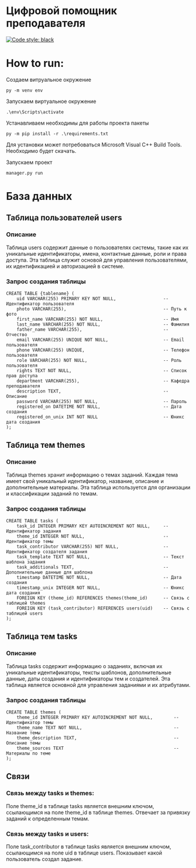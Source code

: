 # Цифровой помощник преподавателя

[![Code style: black](https://img.shields.io/badge/code%20style-black-000000.svg)](https://github.com/psf/black)

# How to run:

Создаем витруальное окружение

```
py -m venv env
```

Запускаем виртуальное окружение

```
.\env\Scripts\activate
```

Устанавливаем необходимы для работы проекта пакеты

```
py -m pip install -r .\requirements.txt
```

Для установки может потребоваться Microsoft Visual C++ Build Tools. Необходимо будет скачать.

Запускаем проект

```
manager.py run
```

# База данных

## Таблица пользователей users

### Описание

Таблица users содержит данные о пользователях системы, такие как их уникальные идентификаторы, имена, контактные данные, роли и права доступа. Эта таблица служит основой для управления пользователями, их идентификацией и авторизацией в системе.

### Запрос создания таблицы

```
CREATE TABLE {tablename} (
    uid VARCHAR(255) PRIMARY KEY NOT NULL,                  -- Идентификатор пользователя
    photo VARCHAR(255),                                     -- Путь к фото
    first_name VARCHAR(255) NOT NULL,                       -- Имя
    last_name VARCHAR(255) NOT NULL,                        -- Фамилия
    father_name VARCHAR(255),                               -- Отчество
    email VARCHAR(255) UNIQUE NOT NULL,                     -- Email пользователя
    phone VARCHAR(255) UNIQUE,                              -- Телефон пользователя
    role VARCHAR(255) NOT NULL,                             -- Роль пользователя
    rights TEXT NOT NULL,                                   -- Список прав доступа
    department VARCHAR(255),                                -- Кафедра преподавателя
    description TEXT,                                       -- Описание
    password VARCHAR(255) NOT NULL,                         -- Пароль
    registered_on DATETIME NOT NULL,                        -- Дата создания
    registered_on_unix INT NOT NULL                         -- Юникс дата создания
);
```

## Таблица тем themes

### Описание

Таблица themes хранит информацию о темах заданий. Каждая тема имеет свой уникальный идентификатор, название, описание и дополнительные материалы. Эта таблица используется для организации и классификации заданий по темам.

### Запрос создания таблицы

```
CREATE TABLE tasks (
    task_id INTEGER PRIMARY KEY AUTOINCREMENT NOT NULL,     -- Идентификатор задания
    theme_id INTEGER NOT NULL,                              -- Идентификатор темы
    task_contributor VARCHAR(255) NOT NULL,                 -- Идентификатор создателя задания
    task_template TEXT NOT NULL,                            -- Текст шаблона задания
    task_additionals TEXT,                                  -- Дополнительные данные для шаблона
    timestamp DATETIME NOT NULL,                            -- Дата создания
    timestamp_unix INTEGER NOT NULL,                        -- Юникс дата создания
    FOREIGN KEY (theme_id) REFERENCES themes(theme_id)      -- Связь с таблицей themes
    FOREIGN KEY (task_contributor) REFERENCES users(uid)    -- Связь с таблицей users
);
```

## Таблица тем tasks

### Описание

Таблица tasks содержит информацию о заданиях, включая их уникальные идентификаторы, тексты шаблонов, дополнительные данные, даты создания и идентификаторы тем и создателей. Эта таблица является основной для управления заданиями и их атрибутами.

### Запрос создания таблицы

```
CREATE TABLE themes (
    theme_id INTEGER PRIMARY KEY AUTOINCREMENT NOT NULL,        -- Идентификатор темы
    theme_name TEXT NOT NULL,                                   -- Название темы
    theme_description TEXT,                                     -- Описание темы
    theme_sources TEXT                                          -- Материалы по теме
);
```

## Связи

### Связь между tasks и themes:

Поле theme_id в таблице tasks является внешним ключом, ссылающимся на поле theme_id в таблице themes.
Отвечает за привязку заданий к определенным темам.

### Связь между tasks и users:

Поле task_contributor в таблице tasks является внешним ключом, ссылающимся на поле uid в таблице users.
Показывает какой пользователь создал задание.
